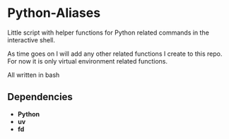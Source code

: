 # Python-Aliases

Little script with helper functions for Python related commands in the interactive shell. 

As time goes on I will add any other related functions I create to this repo. For now it is only virtual environment related functions.

All written in bash

## Dependencies
- **Python**
- **uv**
- **fd**
